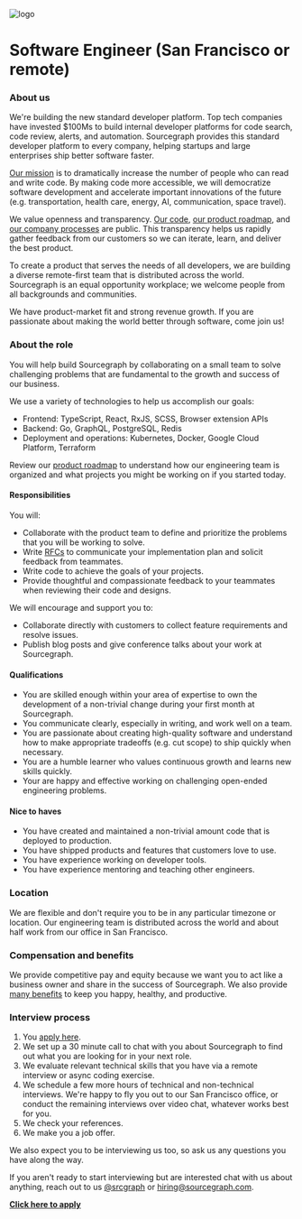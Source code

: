 ![logo](https://sourcegraph.com/.assets/img/sourcegraph-light-head-logo.svg)

# Software Engineer (San Francisco or remote)

### About us

We're building the new standard developer platform. Top tech companies have invested \$100Ms to build internal developer platforms for code search, code review, alerts, and automation. Sourcegraph provides this standard developer platform to every company, helping startups and large enterprises ship better software faster.

[Our mission](https://sourcegraph.com/plan) is to dramatically increase the number of people who can read and write code. By making code more accessible, we will democratize software development and accelerate important innovations of the future (e.g. transportation, health care, energy, AI, communication, space travel).

We value openness and transparency. [Our code](https://github.com/sourcegraph/sourcegraph), [our product roadmap](https://docs.sourcegraph.com/dev/roadmap), and [our company processes](https://docs.sourcegraph.com/dev/open_source_open_company) are public. This transparency helps us rapidly gather feedback from our customers so we can iterate, learn, and deliver the best product.

To create a product that serves the needs of all developers, we are building a diverse remote-first team that is distributed across the world. Sourcegraph is an equal opportunity workplace; we welcome people from all backgrounds and communities.

We have product-market fit and strong revenue growth. If you are passionate about making the world better through software, come join us!

### About the role

You will help build Sourcegraph by collaborating on a small team to solve challenging problems that are fundamental to the growth and success of our business.

We use a variety of technologies to help us accomplish our goals:

- Frontend: TypeScript, React, RxJS, SCSS, Browser extension APIs
- Backend: Go, GraphQL, PostgreSQL, Redis
- Deployment and operations: Kubernetes, Docker, Google Cloud Platform, Terraform

Review our [product roadmap](https://docs.google.com/document/d/1cBsE9801DcBF9chZyMnxRdolqM_1c2pPyGQz15QAvYI/edit) to understand how our engineering team is organized and what projects you might be working on if you started today.

#### Responsibilities

You will:

- Collaborate with the product team to define and prioritize the problems that you will be working to solve.
- Write [RFCs](https://docs.sourcegraph.com/dev/rfcs) to communicate your implementation plan and solicit feedback from teammates.
- Write code to achieve the goals of your projects.
- Provide thoughtful and compassionate feedback to your teammates when reviewing their code and designs.

We will encourage and support you to:

- Collaborate directly with customers to collect feature requirements and resolve issues.
- Publish blog posts and give conference talks about your work at Sourcegraph.

#### Qualifications

- You are skilled enough within your area of expertise to own the development of a non-trivial change during your first month at Sourcegraph.
- You communicate clearly, especially in writing, and work well on a team.
- You are passionate about creating high-quality software and understand how to make appropriate tradeoffs (e.g. cut scope) to ship quickly when necessary.
- You are a humble learner who values continuous growth and learns new skills quickly.
- Your are happy and effective working on challenging open-ended engineering problems.

#### Nice to haves

- You have created and maintained a non-trivial amount code that is deployed to production.
- You have shipped products and features that customers love to use.
- You have experience working on developer tools.
- You have experience mentoring and teaching other engineers.

### Location

We are flexible and don't require you to be in any particular timezone or location. Our engineering team is distributed across the world and about half work from our office in San Francisco.

### Compensation and benefits

We provide competitive pay and equity because we want you to act like a business owner and share in the success of Sourcegraph. We also provide [many benefits](../README.md#benefits) to keep you happy, healthy, and productive.

### Interview process

1.  You [apply here](https://hire.withgoogle.com/public/jobs/sourcegraphcom/view/P_AAAAAADAAADP_pY7jAAAXU).
1.  We set up a 30 minute call to chat with you about Sourcegraph to find out what you are looking for in your next role.
1.  We evaluate relevant technical skills that you have via a remote interview or async coding exercise.
1.  We schedule a few more hours of technical and non-technical interviews. We're happy to fly you out to our San Francisco office, or conduct the remaining interviews over video chat, whatever works best for you.
1.  We check your references.
1.  We make you a job offer.

We also expect you to be interviewing us too, so ask us any questions you have along the way.

If you aren't ready to start interviewing but are interested chat with us about anything, reach out to us [@srcgraph](https://twitter.com/srcgraph) or hiring@sourcegraph.com.

**[Click here to apply](https://hire.withgoogle.com/public/jobs/sourcegraphcom/view/P_AAAAAADAAADP_pY7jAAAXU)**
